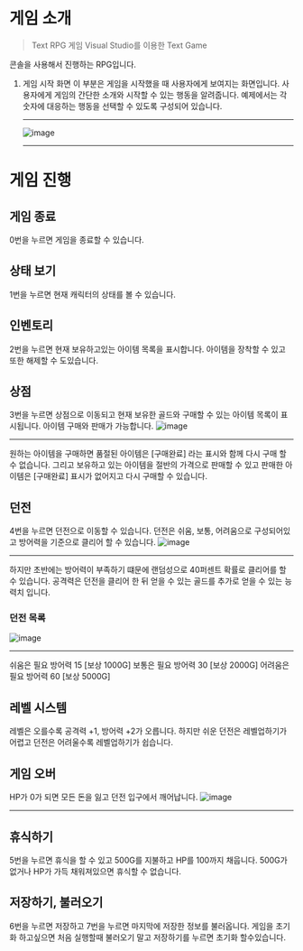 # 게임 소개
> Text RPG 게임 Visual Studio를 이용한 Text Game

콘솔을 사용해서 진행하는 RPG입니다.
1. 게임 시작 화면
이 부분은 게임을 시작했을 때 사용자에게 보여지는 화면입니다. 사용자에게 게임의 간단한 소개와 시작할 수 있는 행동을 알려줍니다. 예제에서는 각 숫자에 대응하는 행동을 선택할 수 있도록 구성되어 있습니다.<hr>
![image](https://github.com/chojongwan/TRPG/assets/79524474/e6079a6f-2967-47bc-a0f1-e818b028d10f)<hr>

# 게임 진행

## 게임 종료
0번을 누르면 게임을 종료할 수 있습니다.

## 상태 보기
1번을 누르면 현재 캐릭터의 상태를 볼 수 있습니다.

## 인벤토리
2번을 누르면 현재 보유하고있는 아이템 목록을 표시합니다. 아이템을 장착할 수 있고 또한 해제할 수 도있습니다.

## 상점
3번을 누르면 상점으로 이동되고 현재 보유한 골드와 구매할 수 있는 아이템 목록이 표시됩니다.
아이템 구매와 판매가 가능합니다.
![image](https://github.com/chojongwan/TRPG/assets/79524474/3e58dc71-0968-4964-be38-7c8e3ccf8b26)<hr>

원하는 아이템을 구매하면 품절된 아이템은 [구매완료] 라는 표시와 함께 다시 구매 할 수 없습니다.
그리고 보유하고 있는 아이템을 절반의 가격으로 판매할 수 있고 판매한 아이템은 [구매완료] 표시가 없어지고 다시 구매할 수 있습니다.

## 던전
4번을 누르면 던전으로 이동할 수 있습니다.
던전은 쉬움, 보통, 어려움으로 구성되어있고 방어력을 기준으로 클리어 할 수 있습니다.
![image](https://github.com/chojongwan/TRPG/assets/79524474/38c31279-14f9-4ed0-8efb-1f5a981ed5b9)<hr>
하지만 초반에는 방어력이 부족하기 떄문에 랜덤성으로 40퍼센트 확률로 클리어를 할 수 있습니다.
공격력은 던전을 클리어 한 뒤 얻을 수 있는 골드를 추가로 얻을 수 있는 능력치 입니다.
### 던전 목록
![image](https://github.com/chojongwan/TRPG/assets/79524474/d3dcfb8c-9f86-4619-b478-bd3532906f58)<hr>
쉬움은 필요 방어력 15 [보상 1000G]
보통은 필요 방어력 30 [보상 2000G]
어려움은 필요 방어력 60 [보상 5000G]

## 레벨 시스템
레벨은 오를수록 공격력 +1, 방어력 +2가 오릅니다. 하지만 쉬운 던전은 레벨업하기가 어렵고 던전은 어려울수록 레벨업하기가 쉽습니다.

## 게임 오버
HP가 0가 되면 모든 돈을 잃고 던전 입구에서 깨어납니다.
![image](https://github.com/chojongwan/TRPG/assets/79524474/529358ae-ec28-45e9-8c97-f267159ec621) <hr>

## 휴식하기
5번을 누르면 휴식을 할 수 있고 500G를 지불하고 HP를 100까지 채웁니다. 500G가 없거나 HP가 가득 채워져있으면 휴식할 수 없습니다.

## 저장하기, 불러오기
6번을 누르면 저장하고 7번을 누르면 마지막에 저장한 정보를 불러옵니다. 
게임을 초기화 하고싶으면 처음 실행할때 불러오기 말고 저장하기를 누르면 초기화 할수있습니다.
